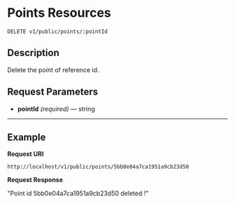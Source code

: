 # Points Resources

    DELETE v1/public/points/:pointId

## Description
Delete the point of reference id.

## Request Parameters

- **pointId** _(required)_ — string

***

## Example
**Request URI**

    http://localhost/v1/public/points/5bb0e04a7ca1951a9cb23d50

**Request Response**

"Point id 5bb0e04a7ca1951a9cb23d50 deleted !"